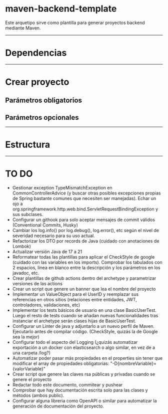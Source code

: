 # maven-backend-template

Este arquetipo sirve como plantilla para generar proyectos backend mediante Maven.

---

# Dependencias

---

# Crear proyecto

## Parámetros obligatorios

## Parámetros opcionales

---

# Estructura

---

# TO DO

<!--
Checklists
- [ ] Pending
- [x] Done
-->

- Gestionar exception TypeMismatchException en CommonControllerAdvice (y buscar otras posibles
  excepciones propias de Spring bastante comunes que necesiten ser manejadas). Echar un ojo a
  org.springframework.http.web.bind.ServletRequestBindingException y sus subclases.
- Configurar un githook para solo aceptar mensajes de commit válidos (Conventional Commits, Husky)
- Cambiar los log.info() por log.debug(), log.error(), etc según el nivel de severidad necesario
  para su uso actual.
- Refactorizar los DTO por records de Java (cuidado con anotaciones de Lombok)
- Actualizar versión Java de 17 a 21
- Reformatear todas las plantillas para aplicar el CheckStyle de google (cuidado con las variables
  en los imports). Comprobar los tabulados con 2 espacios, linea en blanco entre la descripción y
  los parámetros en los javadoc, etc.
- Crear plantillas de github actions dentro del archetype y parametrizar versiones de las actions
- Crear un script que genere un banner que lea el nombre del proyecto
- Implementar un ValueObject para el UserID y reemplazar sus referencias en otros sitios (relaciones
  entre entidades, JWT, controladores, validaciones, etc)
- Implementar los tests básicos de usuario en una clase BasicUserTest. Luego el resto de tests
  cuando se añadan nuevas
  funcionalidades tras instanciar el archetype serán clases hijas de BasicUserTest.
- Configurar un Linter de java y adjuntarlo a un nuevo perfil de Maven. Ejecutarlo antes de compilar
  código. (CheckStyle, quizás la de Google sea la mejor)
- Configurar todo el aspecto del Logging (¿quizás automatizar exportación a un docker con
  elasticsearch o algo similar, en vez de a una carpeta /log?)
- Automatizar poder pasar más propiedades en el properties sin tener que modificar el array de
  propiedades obligatorias: "-D{nombreVariable}={valorVariable}"
- Crear script que genere las claves rsa públicas y privadas cuando se genere el proyecto
- Redactar todo este documento, commitear y pushear
- Comprobar que hay documentación escrita solo para las clases y métodos (ambos public).
- Configurar alguna libreria como OpenAPI o similar para automatizar la generación de documentación
  del proyecto.